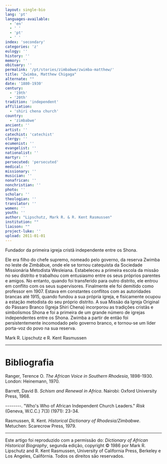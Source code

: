 ```yaml
---
layout: single-bio
lang: 'pt'
languages-available:
  - 'en'
  - ' '
  - 'pt'
  - ' '
index: 'secondary'
categories: 'z'
eulogy: ''
history: ''
memory: ''
obituary: ''
permalink: '/pt/stories/zimbabwe/zwimba-matthew/'
title: "Zwimba, Matthew Chigaga"
alternate: ""
date: '1880-1930'
century:
  - '19th'
  - '20th'
tradition: 'independent'
affiliation:
  - 'shiri chena church'
country:
  - 'zimbabwe'
ancient: ''
artist: ''
catechist: 'catechist'
clergy: ''
ecumenist: ''
evangelist: ''
nationalist: ''
martyr: ''
persecuted: 'persecuted'
medical: ''
missionary: ''
musician: ''
nonafrican: ''
nonchristian: ''
photo: ''
scholar: ''
theologian: ''
translator: ''
women: ''
youth: ''
author: "Lipschutz, Mark R. & R. Kent Rasmussen"
institution: ""
liaison: ""
project-luke: ''
upload: 2011-01-01
---
```




Fundador da primeira igreja cristã independente entre os Shona.

Ele era filho do chefe supremo, nomeado pelo governo, da reserva Zwimba no leste de Zimbábue, onde ele se tornou catequista da Sociedade Missionária Metodista Wesleiana. Estabeleceu a primeira escola da missão no seu distrito e trabalhou com entusiasmo entre os seus próprios parentes e amigos. No entanto, quando foi transferido para outro distrito, ele entrou em conflito com os seus supervisores. Finalmente ele foi demitido como professor em 1907.  Estava em constantes conflitos com as autoridades brancas até 1915, quando fundou a sua própria igreja, e fisicamente ocupou a estação metodista do seu próprio distrito. A sua Missão da Igreja Original do Pássaro Branco (Igreja Shiri Chena) incorporou as tradições cristãs e simbolismos Shona e foi a primeira de um grande número de igrejas independentes entre os Shona. Zwimba a partir de então foi persistentemente incomodado pelo governo branco, e tornou-se um líder porta-voz do povo na sua reserva.

Mark R. Lipschutz e R. Kent Rasmussen

---

# Bibliografia

Ranger, Terence O. *The African Voice in Southern Rhodesia*, 1898-1930. London: Heinemann, 1970.

Barrett, David B. *Schism and Renewal in Africa*. Nairobi: Oxford University Press, 1968.

--------. "Who's Who of African Independent Church Leaders." *Risk* (Geneva, W.C.C.) 7(3) (1971): 23-34.

Rasmussen, R. Kent. *Historical Dictionary of Rhodesia/Zimbabwe*. Metuchen: Scarecrow Press, 1979.

---

Este artigo foi reproduzido com a permissão do: *Dictionary of African Historical Biography*, segunda edição, copyright © 1986 por Mark R. Lipschutz and R. Kent Rasmussen, University of California Press, Berkeley e Los Angeles, Califórnia. Todos os direitos são reservados.
